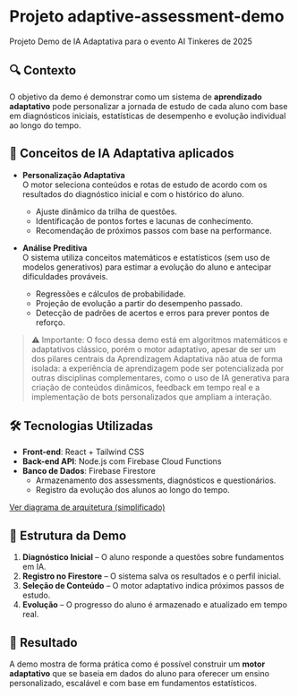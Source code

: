 # Projeto adaptive-assessment-demo
Projeto Demo de IA Adaptativa para o evento AI Tinkeres de 2025

## 🔍 Contexto

O objetivo da demo é demonstrar como um sistema de **aprendizado adaptativo** pode personalizar a jornada de estudo de cada aluno com base em diagnósticos iniciais, estatísticas de desempenho e evolução individual ao longo do tempo.

## 🧠 Conceitos de IA Adaptativa aplicados

- **Personalização Adaptativa**  
  O motor seleciona conteúdos e rotas de estudo de acordo com os resultados do diagnóstico inicial e com o histórico do aluno.  
  - Ajuste dinâmico da trilha de questões.  
  - Identificação de pontos fortes e lacunas de conhecimento.  
  - Recomendação de próximos passos com base na performance.

- **Análise Preditiva**  
  O sistema utiliza conceitos matemáticos e estatísticos (sem uso de modelos generativos) para estimar a evolução do aluno e antecipar dificuldades prováveis.  
  - Regressões e cálculos de probabilidade.  
  - Projeção de evolução a partir do desempenho passado.  
  - Detecção de padrões de acertos e erros para prever pontos de reforço.

> ⚠️ Importante: O foco dessa demo está em algoritmos matemáticos e adaptativos clássico, porém o motor adaptativo, apesar de ser um dos pilares centrais da Aprendizagem Adaptativa não atua de forma isolada: a experiência de aprendizagem pode ser potencializada por outras disciplinas complementares, como o uso de IA generativa para criação de conteúdos dinâmicos, feedback em tempo real e a implementação de bots personalizados que ampliam a interação.

## 🛠️ Tecnologias Utilizadas

- **Front-end**: React + Tailwind CSS
- **Back-end API**: Node.js com Firebase Cloud Functions  
- **Banco de Dados**: Firebase Firestore  
  - Armazenamento dos assessments, diagnósticos e questionários.  
  - Registro da evolução dos alunos ao longo do tempo.  

[Ver diagrama de arquitetura (simplificado)](/frontend-app/docs/fluxo-motor-adaptativo.png)

## 📂 Estrutura da Demo

1. **Diagnóstico Inicial** – O aluno responde a questões sobre fundamentos em IA.  
2. **Registro no Firestore** – O sistema salva os resultados e o perfil inicial.  
3. **Seleção de Conteúdo** – O motor adaptativo indica próximos passos de estudo.  
4. **Evolução** – O progresso do aluno é armazenado e atualizado em tempo real.  

## 🚀 Resultado

A demo mostra de forma prática como é possível construir um **motor adaptativo** que se baseia em dados do aluno para oferecer um ensino personalizado, escalável e com base em fundamentos estatísticos.
